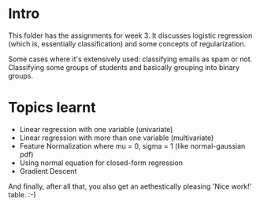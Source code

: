 # Intro

This folder has the assignments for week 3. It discusses logistic regression (which is, essentially classification) and some concepts of regularization. 

Some cases where it's extensively used: classifying emails as spam or not. Classifying some groups of students and basically grouping into binary groups. 

# Topics learnt
  - Linear regression with one variable (univariate)
  - Linear regression with more than one variable (multivariate)
  - Feature Normalization where mu = 0, sigma = 1 (like normal-gaussian pdf)
  - Using normal equation for closed-form regression
  - Gradient Descent 

And finally, after all that, you also get an aethestically pleasing 'Nice work!' table. :-)
